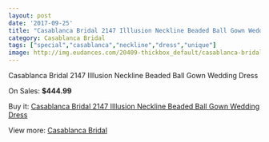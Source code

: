 ```yaml
---
layout: post
date: '2017-09-25'
title: "Casablanca Bridal 2147 Illlusion Neckline Beaded Ball Gown Wedding Dress"
category: Casablanca Bridal
tags: ["special","casablanca","neckline","dress","unique"]
image: http://img.eudances.com/20409-thickbox_default/casablanca-bridal-2147-illlusion-neckline-beaded-ball-gown-wedding-dress.jpg
---
```

Casablanca Bridal 2147 Illlusion Neckline Beaded Ball Gown Wedding Dress

On Sales: **$444.99**
<a href="https://www.eudances.com/en/casablanca-bridal/6125-casablanca-bridal-2147-illlusion-neckline-beaded-ball-gown-wedding-dress.html"><amp-img layout="responsive" width="600" height="600" src="//img.eudances.com/20409-thickbox_default/casablanca-bridal-2147-illlusion-neckline-beaded-ball-gown-wedding-dress.jpg" alt="Casablanca Bridal 2147 Illlusion Neckline Beaded Ball Gown Wedding Dress 0" /></a>
<a href="https://www.eudances.com/en/casablanca-bridal/6125-casablanca-bridal-2147-illlusion-neckline-beaded-ball-gown-wedding-dress.html"><amp-img layout="responsive" width="600" height="600" src="//img.eudances.com/20411-thickbox_default/casablanca-bridal-2147-illlusion-neckline-beaded-ball-gown-wedding-dress.jpg" alt="Casablanca Bridal 2147 Illlusion Neckline Beaded Ball Gown Wedding Dress 1" /></a>
<a href="https://www.eudances.com/en/casablanca-bridal/6125-casablanca-bridal-2147-illlusion-neckline-beaded-ball-gown-wedding-dress.html"><amp-img layout="responsive" width="600" height="600" src="//img.eudances.com/20410-thickbox_default/casablanca-bridal-2147-illlusion-neckline-beaded-ball-gown-wedding-dress.jpg" alt="Casablanca Bridal 2147 Illlusion Neckline Beaded Ball Gown Wedding Dress 2" /></a>

Buy it: [Casablanca Bridal 2147 Illlusion Neckline Beaded Ball Gown Wedding Dress](https://www.eudances.com/en/casablanca-bridal/6125-casablanca-bridal-2147-illlusion-neckline-beaded-ball-gown-wedding-dress.html "Casablanca Bridal 2147 Illlusion Neckline Beaded Ball Gown Wedding Dress")

View more: [Casablanca Bridal](https://www.eudances.com/en/4-casablanca-bridal "Casablanca Bridal")